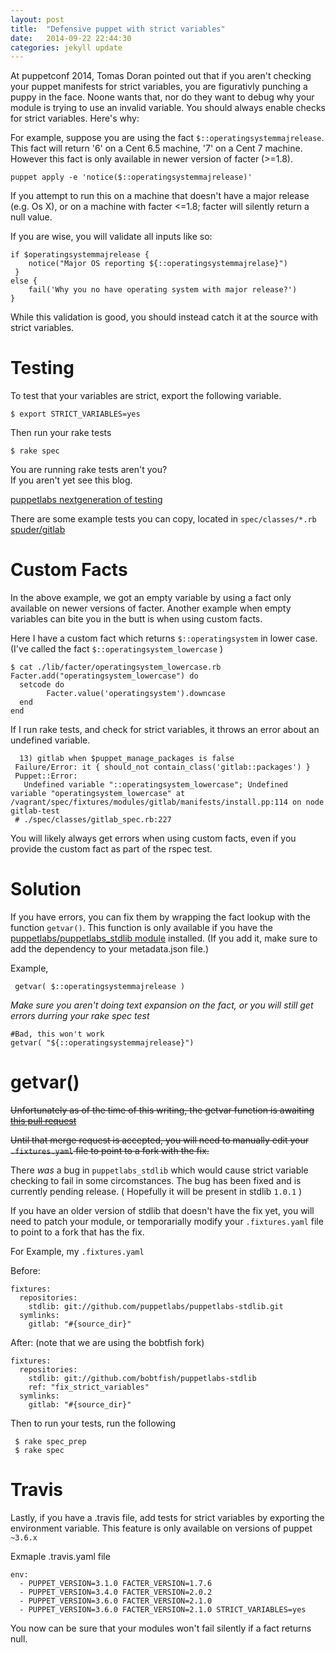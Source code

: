 ```yaml
---
layout: post
title:  "Defensive puppet with strict variables"
date:   2014-09-22 22:44:30
categories: jekyll update
---
```

At puppetconf 2014, Tomas Doran pointed out that if you aren't checking your puppet manifests for strict variables, you are figurativly punching a puppy in the face. Noone wants that, nor do they want to debug why your module is trying to use an invalid variable. You should always enable checks for strict variables. Here's why: 

For example, suppose you are using the fact `$::operatingsystemmajrelease`. This fact will return '6' on a Cent 6.5 machine, '7' on a Cent 7 machine. However this fact is only available in newer version of facter (>=1.8). 

    puppet apply -e 'notice($::operatingsystemmajrelease)'

If you attempt to run this on a machine that doesn't have a major release (e.g. Os X), or on a machine with facter <=1.8; facter will silently return a null value.

If you are wise, you will validate all inputs like so: 

    if $operatingsystemmajrelease {
        notice("Major OS reporting ${::operatingsystemmajrelase}")
     }
    else {
        fail('Why you no have operating system with major release?')
    }

While this validation is good, you should instead catch it at the source with strict variables. 

# Testing

To test that your variables are strict, export the following variable. 

    $ export STRICT_VARIABLES=yes

Then run your rake tests

    $ rake spec

You are running rake tests aren't you?  
If you aren't yet see this blog. 

[puppetlabs nextgeneration of testing](http://puppetlabs.com/blog/the-next-generation-of-puppet-module-testing)

There are some example tests you can copy, located in  `spec/classes/*.rb` [spuder/gitlab](https://github.com/spuder/puppet-gitlab) 

# Custom Facts

In the above example, we got an empty variable by using a fact only available on newer versions of facter. Another example when empty variables can bite you in the butt is when using custom facts. 

Here I have a custom fact which returns `$::operatingsystem` in lower case. (I've called the fact `$::operatingsystem_lowercase` )

    $ cat ./lib/facter/operatingsystem_lowercase.rb
    Facter.add("operatingsystem_lowercase") do
      setcode do
            Facter.value('operatingsystem').downcase
      end
    end

If I run rake tests, and check for strict variables, it throws an error about an undefined variable.

      13) gitlab when $puppet_manage_packages is false 
     Failure/Error: it { should_not contain_class('gitlab::packages') }
     Puppet::Error:
       Undefined variable "::operatingsystem_lowercase"; Undefined variable "operatingsystem_lowercase" at /vagrant/spec/fixtures/modules/gitlab/manifests/install.pp:114 on node gitlab-test
     # ./spec/classes/gitlab_spec.rb:227

You will likely always get errors when using custom facts, even if you provide the custom fact as part of the rspec test. 


# Solution

If you have errors, you can fix them by wrapping the fact lookup with the function `getvar()`. This function is only available if you have the [puppetlabs/puppetlabs_stdlib module](https://forge.puppetlabs.com/puppetlabs/stdlib) installed.  (If you add it, make sure to add the dependency to your metadata.json file.)



Example, 

     getvar( $::operatingsystemmajrelease )
     
*Make sure you aren't doing text expansion on the fact, or you will still get errors durring your rake spec test*      

    #Bad, this won't work
    getvar( "${::operatingsystemmajrelease}")


# getvar()

<del>Unfortunately as of the time of this writing, the getvar function is awaiting [this pull request](https://github.com/puppetlabs/puppetlabs-stdlib/pull/303)</del>

<del>Until that merge request is accepted, you will need to manually edit your `.fixtures.yaml` file to point to a fork with the fix.</del>

There *was* a bug in `puppetlabs_stdlib` which would cause strict variable checking to fail in some circomstances. The bug has been fixed and is currently pending release. ( Hopefully it will be present in stdlib `1.0.1` )

If you have an older version of stdlib that doesn't have the fix yet, you will need to patch your module, or temporarially modify your `.fixtures.yaml` file to point to a fork that has the fix. 

For Example, my `.fixtures.yaml` 

Before:

    fixtures:
      repositories:
        stdlib: git://github.com/puppetlabs/puppetlabs-stdlib.git
      symlinks:
        gitlab: "#{source_dir}"

After: (note that we are using the bobtfish fork)

    fixtures:
      repositories:
        stdlib: git://github.com/bobtfish/puppetlabs-stdlib
        ref: "fix_strict_variables"
      symlinks:
        gitlab: "#{source_dir}"


Then to run your tests, run the following

     $ rake spec_prep
     $ rake spec

# Travis

Lastly, if you have a .travis file, add tests for strict variables by exporting the environment variable. This feature is only available on versions of puppet `~3.6.x`

Exmaple .travis.yaml file

    env:
      - PUPPET_VERSION=3.1.0 FACTER_VERSION=1.7.6
      - PUPPET_VERSION=3.4.0 FACTER_VERSION=2.0.2
      - PUPPET_VERSION=3.6.0 FACTER_VERSION=2.1.0
      - PUPPET_VERSION=3.6.0 FACTER_VERSION=2.1.0 STRICT_VARIABLES=yes


You now can be sure that your modules won't fail silently if a fact returns null. 